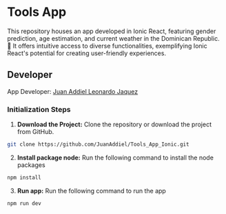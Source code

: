 # Tools App

This repository houses an app developed in Ionic React, featuring gender prediction, age estimation, and current weather in the Dominican Republic. 📱 It offers intuitive access to diverse functionalities, exemplifying Ionic React's potential for creating user-friendly experiences.

## Developer
App Developer: [Juan Addiel Leonardo Jaquez](https://github.com/JuanAddiel)



### Initialization Steps


1. **Download the Project:**
Clone the repository or download the project from GitHub.
  ```bash
git clone https://github.com/JuanAddiel/Tools_App_Ionic.git
  ```

2. **Install package node:**
Run the following command to install the node packages
  ```bash
npm install
  ```

3. **Run app:**
   Run the following command to run the app

  ```bash
npm run dev
  ```
